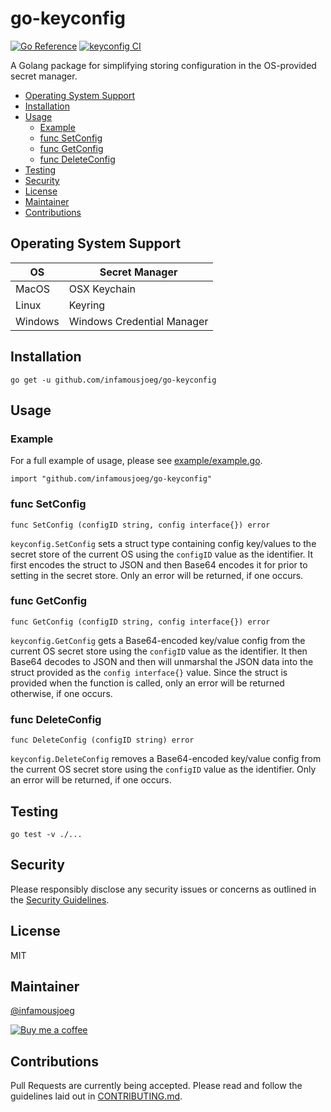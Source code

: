 # go-keyconfig <!-- omit in toc -->

[![Go Reference](https://pkg.go.dev/badge/github.com/infamousjoeg/go-keyconfig.svg)](https://pkg.go.dev/github.com/infamousjoeg/go-keyconfig) [![keyconfig CI](https://github.com/infamousjoeg/go-keyconfig/actions/workflows/ci.yml/badge.svg)](https://github.com/infamousjoeg/go-keyconfig/actions/workflows/ci.yml)

A Golang package for simplifying storing configuration in the OS-provided secret manager.

- [Operating System Support](#operating-system-support)
- [Installation](#installation)
- [Usage](#usage)
  - [Example](#example)
  - [func SetConfig](#func-setconfig)
  - [func GetConfig](#func-getconfig)
  - [func DeleteConfig](#func-deleteconfig)
- [Testing](#testing)
- [Security](#security)
- [License](#license)
- [Maintainer](#maintainer)
- [Contributions](#contributions)

## Operating System Support

|OS|Secret Manager|
|--|--|
|MacOS|OSX Keychain|
|Linux|Keyring|
|Windows|Windows Credential Manager|

## Installation

```shell
go get -u github.com/infamousjoeg/go-keyconfig
```

## Usage

### Example

For a full example of usage, please see [example/example.go]().

```golang
import "github.com/infamousjoeg/go-keyconfig"
```

### func SetConfig

```golang
func SetConfig (configID string, config interface{}) error
```

`keyconfig.SetConfig` sets a struct type containing config key/values to the secret store of the current OS using the `configID` value as the identifier. It first encodes the struct to JSON and then Base64 encodes it for prior to setting in the secret store. Only an error will be returned, if one occurs.

### func GetConfig

```golang
func GetConfig (configID string, config interface{}) error
```

`keyconfig.GetConfig` gets a Base64-encoded key/value config from the current OS secret store using the `configID` value as the identifier. It then Base64 decodes to JSON and then will unmarshal the JSON data into the struct provided as the `config interface{}` value. Since the struct is provided when the function is called, only an error will be returned otherwise, if one occurs.

### func DeleteConfig

```golang
func DeleteConfig (configID string) error
```

`keyconfig.DeleteConfig` removes a Base64-encoded key/value config from the current OS secret store using the `configID` value as the identifier. Only an error will be returned, if one occurs.

## Testing

```shell
go test -v ./...
```

## Security

Please responsibly disclose any security issues or concerns as outlined in the [Security Guidelines](SECURITY.md).

## License

MIT

## Maintainer

[@infamousjoeg](https://github.com/infamousjoeg)

[![Buy me a coffee][buymeacoffee-shield]][buymeacoffee]

[buymeacoffee]: https://www.buymeacoffee.com/infamousjoeg
[buymeacoffee-shield]: https://www.buymeacoffee.com/assets/img/custom_images/orange_img.png

## Contributions

Pull Requests are currently being accepted.  Please read and follow the guidelines laid out in [CONTRIBUTING.md]().
